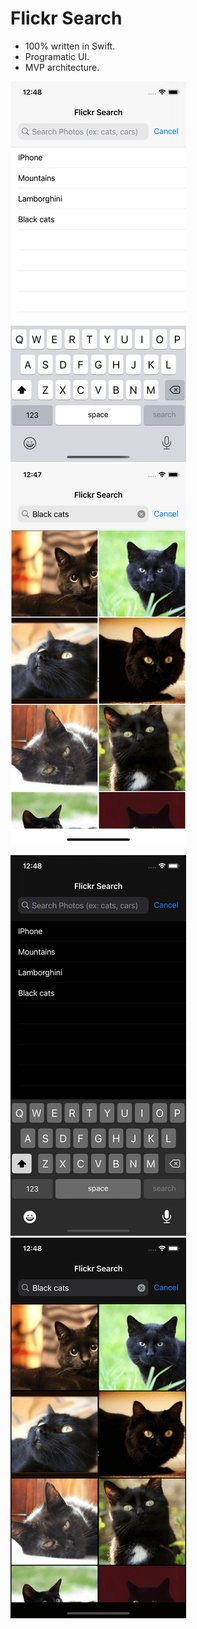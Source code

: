 # Flickr Search

* 100% written in Swift.
* Programatic UI.
* MVP architecture.

![alt text](https://github.com/Isuru-Nanayakkara/Flickr-Search/blob/main/screenshots/light-1.png) ![alt text](https://github.com/Isuru-Nanayakkara/Flickr-Search/blob/main/screenshots/light-2.png)

![alt text](https://github.com/Isuru-Nanayakkara/Flickr-Search/blob/main/screenshots/dark-1.png) ![alt text](https://github.com/Isuru-Nanayakkara/Flickr-Search/blob/main/screenshots/dark-2.png)

